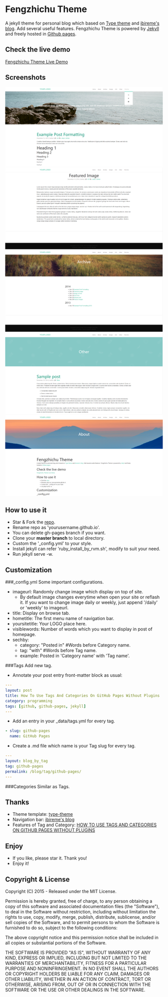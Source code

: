 # Fengzhichu Theme

A jekyll theme for personal blog which based on [Type theme](https://github.com/rohanchandra/type-theme) and [ibireme's blog](http://blog.ibireme.com). Add several useful features. Fengzhichu Theme is powered by [Jekyll](http://jekyllrb.com/) and freely
hosted in [Github pages](https://pages.github.com/).

## Check the live demo

[Fengzhichu Theme Live Demo](https://fengzhichu.com)

## Screenshots
![Home page](img/Screenshot1.png)
![Pst page](img/Screenshot2.png)
![Archive page](img/Screenshot3.png)
![Category page](img/Screenshot4.png)
![About page](img/Screenshot5.png)

## How to use it
* Star & Fork the [repo](https://github.com/fengzhichu/fengzhichu-theme).
* Rename repo as 'yourusername.github.io'.
* You can delete gh-pages branch if you want.
* Clone your <b>master branch</b> to local directory.
* Custom the '_config.yml' to your style.
* Install jekyll can refer 'ruby_install_by_rvm.sh', modify to suit your need.
* Run jekyll serve -w.

## Customization

###_config.yml
Some important configurations.
* imageurl: Randomly change image which display on top of site.
  * By default image changes everytime when open your site or reflash it. If you want to change image daily or weekly, just append '/daily' or 'weekly' to imageurl.
* title: Display on browse tab.
* hometitle: The first menu name of navigation bar.
* yoursitetitle: Your LOGO place here.
* visiblewords: Number of words which you want to display in post of homepage.
* sechby:
  * category: "Posted in" #Words before Category name.
  * tag: "with" #Words before Tag name.
  * example: Posted in 'Category name' with 'Tag name'.

###Tags
Add new tag.
* Annotate your post entry front-matter block as usual:
```yml
---
layout: post
title: How To Use Tags And Categories On GitHub Pages Without Plugins
category: programming
tags: [github, github-pages, jekyll]
---
```
* Add an entry in your _data/tags.yml for every tag.
```yml
- slug: github-pages
  name: GitHub Pages
```
* Create a .md file which name is your Tag slug for every tag.
```yml
---
layout: blog_by_tag
tag: github-pages
permalink: /blog/tag/github-pages/
---
  ```

###Categories
Similar as Tags.

## Thanks
* Theme template: [type-theme](https://github.com/rohanchandra/type-theme)
* Navigation bar: [ibireme's blog](http://blog.ibireme.com)
* Features of Tag and Category: [HOW TO USE TAGS AND CATEGORIES ON GITHUB PAGES WITHOUT PLUGINS](http://www.minddust.com/post/tags-and-categories-on-github-pages/)

## Enjoy
- If you like, please star it. Thank you!
- Enjoy it!

## Copyright & License
Copyright (C) 2015 - Released under the MIT License.

Permission is hereby granted, free of charge, to any person obtaining a copy of this software and associated documentation files (the "Software"), to deal in the Software without restriction, including without limitation the rights to use, copy, modify, merge, publish, distribute, sublicense, and/or sell copies of the Software, and to permit persons to whom the Software is furnished to do so, subject to the following conditions:

The above copyright notice and this permission notice shall be included in all copies or substantial portions of the Software.

THE SOFTWARE IS PROVIDED "AS IS", WITHOUT WARRANTY OF ANY KIND, EXPRESS OR IMPLIED, INCLUDING BUT NOT LIMITED TO THE WARRANTIES OF MERCHANTABILITY, FITNESS FOR A PARTICULAR PURPOSE AND
NONINFRINGEMENT. IN NO EVENT SHALL THE AUTHORS OR COPYRIGHT HOLDERS BE LIABLE FOR ANY CLAIM, DAMAGES OR OTHER LIABILITY, WHETHER IN AN ACTION OF CONTRACT, TORT OR OTHERWISE, ARISING FROM, OUT OF OR IN CONNECTION WITH THE SOFTWARE OR THE USE OR OTHER DEALINGS IN THE SOFTWARE. 
